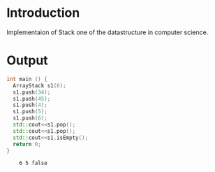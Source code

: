 # Introduction
Implementaion of Stack one of the datastructure in computer science.

# Output
```cpp
int main () {
  ArrayStack s1(6);
  s1.push(34);
  s1.push(45);
  s1.push(4);
  s1.push(5);
  s1.push(6);
  std::cout<<s1.pop();
  std::cout<<s1.pop();
  std::cout<<s1.isEmpty();
  return 0;
}
```
```bash
    6 5 false
```
